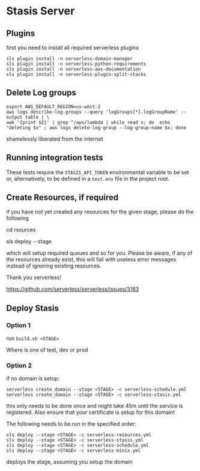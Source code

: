 # Stasis Server


## Plugins

first you need to install all required serverless plugins

```
sls plugin install -n serverless-domain-manager
sls plugin install -n serverless-python-requirements
sls plugin install -n serverless-aws-documentation
sls plugin install -n serverless-plugin-split-stacks

```

## Delete Log groups

```
export AWS_DEFAULT_REGION=us-west-2
aws logs describe-log-groups --query 'logGroups[*].logGroupName' --output table | \
awk '{print $2}' | grep ^/aws/lambda | while read x; do  echo "deleting $x" ; aws logs delete-log-group --log-group-name $x; done
```

shamelessly liberated from the internet

## Running integration tests

These tests require the `STASIS_API_TOKEN` environmental variable to be set or, alternatively, to be defined in a `test.env` file in the project root.


## Create Resources, if required

if you have not yet created any resources for the given stage, please do the following

cd rsources

sls deploy --stage <NAME>

which will setup required queues and so for you. Please be aware, if any of the resources already exist, this will fail
with useless error messages instead of ignoring existing resources.

Thank you serverless!

https://github.com/serverless/serverless/issues/3183

## Deploy Stasis

### Option 1

run `build.sh <STAGE>`

Where <STAGE> is one of test, dev or prod

### Option 2

if no domain is setup:

```
serverless create_domain --stage <STAGE> -c serverless-schedule.yml
serverless create_domain --stage <STAGE> -c serverless-stasis.yml
```

this only needs to be done once and might take 45m until the service is registered. Also ensure that your certificate is
setup for this domain!

The following needs to be run in the specified order:

```
sls deploy --stage <STAGE> -c serverless-resources.yml
sls deploy --stage <STAGE> -c serverless-stasis.yml
sls deploy --stage <STAGE> -c serverless-schedule.yml
sls deploy --stage <STAGE> -c serverless-minix.yml
```

deploys the stage, assuming you setup the domain
